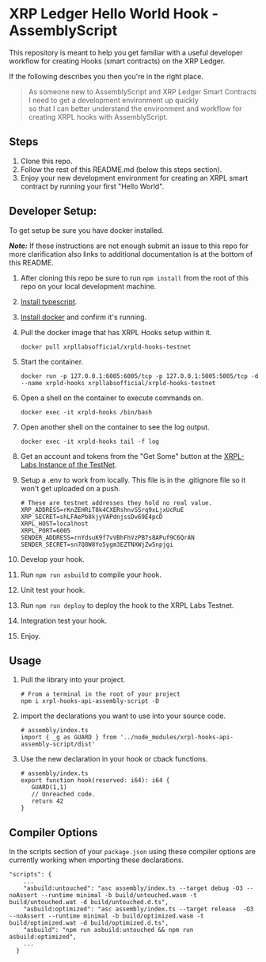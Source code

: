 # XRP Ledger Hello World Hook - AssemblyScript

This repository is meant to help you get familiar with a useful developer workflow for creating Hooks (smart contracts) on the XRP Ledger.

If the following describes you then you're in the right place.

> As someone new to AssemblyScript and XRP Ledger Smart Contracts</br>
> I need to get a development environment up quickly</br>
> so that I can better understand the environment and workflow for creating XRPL hooks with AssemblyScript.

## Steps

1. Clone this repo.
1. Follow the rest of this README.md (below this steps section).
1. Enjoy your new development environment for creating an XRPL smart contract by running your first "Hello World".

## Developer Setup:

To get setup be sure you have docker installed.

**_Note:_** If these instructions are not enough submit an issue to this repo for more clarification also links to additional documentation is at the bottom of this README.

1. After cloning this repo be sure to run `npm install` from the root of this repo on your local development machine.
1. <a href="https://www.typescriptlang.org/download" target="_blank">Install typescript</a>.
1. <a href="https://docs.docker.com/get-docker/" target="_blank">Install docker</a> and confirm it's running.
1. Pull the docker image that has XRPL Hooks setup within it.

   ```
   docker pull xrpllabsofficial/xrpld-hooks-testnet
   ```

1. Start the container.

   ```
   docker run -p 127.0.0.1:6005:6005/tcp -p 127.0.0.1:5005:5005/tcp -d --name xrpld-hooks xrpllabsofficial/xrpld-hooks-testnet
   ```

1. Open a shell on the container to execute commands on.

   ```
   docker exec -it xrpld-hooks /bin/bash
   ```

1. Open another shell on the container to see the log output.

   ```
   docker exec -it xrpld-hooks tail -f log
   ```

1. Get an account and tokens from the "Get Some" button at the <a href="https://hooks-testnet.xrpl-labs.com/" target="_blank">XRPL-Labs Instance of the TestNet</a>.
1. Setup a .env to work from locally. This file is in the .gitignore file so it won't get uploaded on a push.

   ```
   # These are testnet addresses they hold no real value.
   XRP_ADDRESS=rKnZEHRiT8k4CXERshnvSSrq9xLjxUcRuE
   XRP_SECRET=shLFAePb8kjyVAPdnjssDv69E4pcD
   XRPL_HOST=localhost
   XRPL_PORT=6005
   SENDER_ADDRESS=rnYdsuK9f7vVBhFhVzPB7s8APuf9C6QrAN
   SENDER_SECRET=sn7Q8W8Yo5ygm3EZTNXWjZw5npjgi
   ```

1. Develop your hook.
1. Run `npm run asbuild` to compile your hook.
1. Unit test your hook.
1. Run `npm run deploy` to deploy the hook to the XRPL Labs Testnet.
1. Integration test your hook.
1. Enjoy.

## Usage

1. Pull the library into your project.

   ```
   # From a terminal in the root of your project
   npm i xrpl-hooks-api-assembly-script -D
   ```

1. import the declarations you want to use into your source code.

   ```
   # assembly/index.ts
   import { _g as GUARD } from '../node_modules/xrpl-hooks-api-assembly-script/dist'
   ```

1. Use the new declaration in your hook or cback functions.

   ```
   # assembly/index.ts
   export function hook(reserved: i64): i64 {
      GUARD(1,1)
      // Unreached code.
      return 42
   }
   ```

## Compiler Options

In the scripts section of your `package.json` using these compiler options are currently working when importing these declarations.

```
"scripts": {
    ...
    "asbuild:untouched": "asc assembly/index.ts --target debug -O3 --noAssert --runtime minimal -b build/untouched.wasm -t build/untouched.wat -d build/untouched.d.ts",
    "asbuild:optimized": "asc assembly/index.ts --target release  -O3 --noAssert --runtime minimal -b build/optimized.wasm -t build/optimized.wat -d build/optimized.d.ts",
    "asbuild": "npm run asbuild:untouched && npm run asbuild:optimized",
    ...
  }
```
